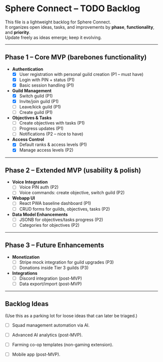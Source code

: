 # Sphere Connect – TODO Backlog

This file is a lightweight backlog for Sphere Connect.  
It organizes open ideas, tasks, and improvements by **phase**, **functionality**, and **priority**.  
Update freely as ideas emerge; keep it evolving.

---

## Phase 1 – Core MVP (barebones functionality)
- **Authentication**  
  - [x] User registration with personal guild creation (P1 – must have)  
  - [x] Login with PIN + status (P1)  
  - [x] Basic session handling (P1)  

- **Guild Management**  
  - [x] Switch guild (P1)  
  - [x] Invite/join guild (P1)  
  - [ ] Leave/kick guild (P1)
  - [ ] Create guild (P1)  

- **Objectives & Tasks**  
  - [ ] Create objectives with tasks (P1)  
  - [ ] Progress updates (P1)  
  - [ ] Notifications (P2 – nice to have)  

- **Access Control**  
  - [x] Default ranks & access levels (P1)  
  - [x] Manage access levels (P2)  

---

## Phase 2 – Extended MVP (usability & polish)
- **Voice Integration**  
  - [ ] Voice PIN auth (P2)  
  - [ ] Voice commands: create objective, switch guild (P2)  

- **Webapp UI**  
  - [ ] React PWA baseline dashboard (P1)  
  - [ ] CRUD forms for guilds, objectives, tasks (P2)  

- **Data Model Enhancements**  
  - [ ] JSONB for objectives/tasks progress (P2)  
  - [ ] Categories for objectives (P2)  

---

## Phase 3 – Future Enhancements
- **Monetization**  
  - [ ] Stripe mock integration for guild upgrades (P3)  
  - [ ] Donations inside Tier 3 guilds (P3)  

- **Integrations**  
  - [ ] Discord integration (post-MVP)  
  - [ ] Data export/import (post-MVP)  

---

## Backlog Ideas
(Use this as a parking lot for loose ideas that can later be triaged.)  
- [ ] Squad management automation via AI.  
- [ ] Advanced AI analytics (post-MVP).  
- [ ] Farming co-op templates (non-gaming extension).  
- [ ] Mobile app (post-MVP).  

